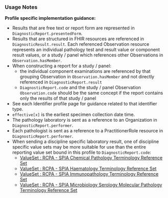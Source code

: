 ### Usage Notes

**Profile specific implementation guidance:**
- Results that are free text or report form are represented in `DiagnosticReport.presentedForm`.
- Results that are structured in FHIR resources are referenced in `DiagnosticResult.result`. Each referenced Observation resource represents an individual pathology test and result value or component result values, or a study / panel which references other Observations in `Observation.hasMember`.
- When constructing a report for a study / panel:
  - the individual component examinations are referenced by that grouping Observation in `Observation.hasMember` and not directly referenced in `DiagnosticReport.result`
  - `DiagnosticReport.code` and the study / panel Observation `Observation.code` should be the same concept if the report contains only the results of that study / panel
- See each Identifier profile page for guidance related to that identifier type.
- `effective[x]` is the earliest specimen collection date time.
- The pathology laboratory is sent as a reference to an Organization in `DiagnosticReport.performer`.
- Each pathologist is sent as a reference to a PractitionerRole resource in `DiagnosticReport.performer`.
- When sending a discipline specific laboratory result, one of discipline specific value sets may be more suitable for use than the entire reporting value set bound in this profile to `DiagnosticReport.code`:
  - [ValueSet : RCPA - SPIA Chemical Pathology Terminology Reference Set](https://www.healthterminologies.gov.au/integration/R4/fhir/ValueSet/spia-chemical-pathology-refset-3?ui:source=search)
  - [ValueSet : RCPA - SPIA Haematology Terminology Reference Set](https://www.healthterminologies.gov.au/integration/R4/fhir/ValueSet/spia-haematology-refset-3?ui:source=search)
  - [ValueSet : RCPA - SPIA Immunopathology Terminology Reference Set](https://www.healthterminologies.gov.au/integration/R4/fhir/ValueSet/spia-immunopathology-refset-3?ui:source=search)
  - [ValueSet : RCPA - SPIA Microbiology Serology Molecular Pathology Terminology Reference Set](https://www.healthterminologies.gov.au/integration/R4/fhir/ValueSet/spia-microbiology-serology-molecular-refset-3?ui:source=search)
